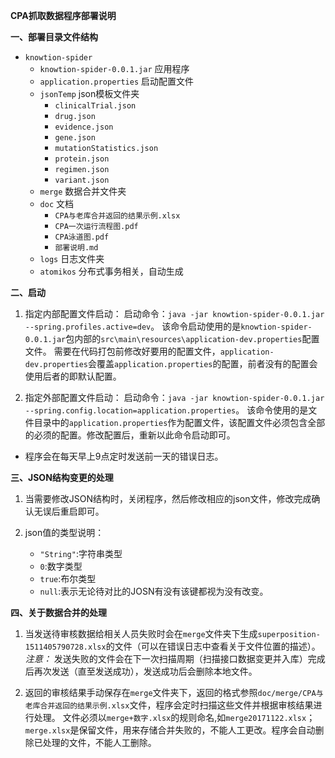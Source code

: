 **CPA抓取数据程序部署说明**

**一、部署目录文件结构**

- `knowtion-spider`
  - `knowtion-spider-0.0.1.jar` 应用程序
  - `application.properties` 启动配置文件
  - `jsonTemp` json模板文件夹
     - `clinicalTrial.json`
     - `drug.json`
     - `evidence.json`
     - `gene.json`
     - `mutationStatistics.json`
     - `protein.json`
     - `regimen.json`
     - `variant.json`
   - `merge` 数据合并文件夹
   - `doc` 文档
      - `CPA与老库合并返回的结果示例.xlsx`
      - `CPA一次运行流程图.pdf`
      - `CPA泳道图.pdf`
      - `部署说明.md`
   - `logs` 日志文件夹
   - `atomikos` 分布式事务相关，自动生成
    
**二、启动**
1. 指定内部配置文件启动：
   启动命令：`java -jar knowtion-spider-0.0.1.jar --spring.profiles.active=dev`。
   该命令启动使用的是`knowtion-spider-0.0.1.jar`包内部的`src\main\resources\application-dev.properties`配置文件。
   需要在代码打包前修改好要用的配置文件，`application-dev.properties`会覆盖`application.properties`的配置，前者没有的配置会使用后者的即默认配置。

2. 指定外部配置文件启动：
   启动命令：`java -jar knowtion-spider-0.0.1.jar --spring.config.location=application.properties`。
   该命令使用的是文件目录中的`application.properties`作为配置文件，该配置文件必须包含全部的必须的配置。修改配置后，重新以此命令启动即可。
   
- 程序会在每天早上9点定时发送前一天的错误日志。
   
**三、JSON结构变更的处理**
   
1. 当需要修改JSON结构时，关闭程序，然后修改相应的json文件，修改完成确认无误后重启即可。

2. json值的类型说明：
   - `"String"`:字符串类型
   - `0`:数字类型
   - `true`:布尔类型
   - `null`:表示无论待对比的JOSN有没有该键都视为没有改变。

**四、关于数据合并的处理**

1. 当发送待审核数据给相关人员失败时会在`merge`文件夹下生成`superposition-1511405790728.xlsx`的文件（可以在错误日志中查看关于文件位置的描述）。
   _注意：_ 发送失败的文件会在下一次扫描周期（扫描接口数据变更并入库）完成后再次发送（直至发送成功），发送成功后会删除本地文件。
   
2. 返回的审核结果手动保存在`merge`文件夹下，返回的格式参照`doc/merge/CPA与老库合并返回的结果示例.xlsx`文件，程序会定时扫描这些文件并根据审核结果进行处理。
   文件必须以`merge+数字.xlsx`的规则命名,如`merge20171122.xlsx`；`merge.xlsx`是保留文件，用来存储合并失败的，不能人工更改。程序会自动删除已处理的文件，不能人工删除。	

